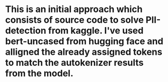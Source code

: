 # This is an initial approach which consists of source code to solve PII-detection from kaggle. I've used bert-uncased from hugging face and alligned the already assigned tokens to match the autokenizer results from the model. 
